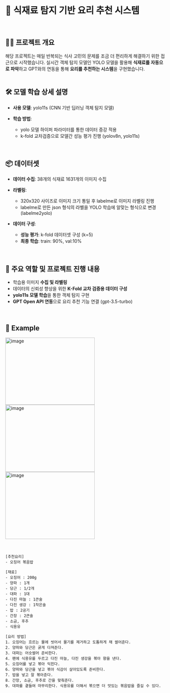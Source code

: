 # 🍳 식재료 탐지 기반 요리 추천 시스템
<br/>

## 🧑‍💻 프로젝트 개요  
해당 프로젝트는 매일 반복되는 식사 고민의 문제를 조금 더 편리하게 해결하기 위한 접근으로 시작했습니다. 실시간 객체 탐지 모델인 YOLO 모델을 활용해 **식재료를 자동으로 파악**하고 GPT와의 연동을 통해 **요리를 추천하는 시스템**을 구현했습니다.
<br/><br/>

## 🛠️ 모델 학습 상세 설명
- **사용 모델**: yolo11s (CNN 기반 딥러닝 객체 탐지 모델)

- **학습 방법**:
  - yolo 모델 하이퍼 파라미터를 통한 데이터 증강 적용
  - k-fold 교차검증으로 모델간 성능 평가 진행 (yolov8n, yolo11s)
<br/>

## 📦 데이터셋
- **데이터 수집**: 38개의 식재료 1631개의 이미지 수집
  
- **라벨링**:
  - 320x320 사이즈로 이미지 크기 통일 후 labelme로 이미지 라벨링 진행
  - labelme로 만든 json 형식의 라벨을 YOLO 학습에 알맞는 형식으로 변경 (labelme2yolo)
    
- **데이터 구성**:
  - **성능 평가**: k-fold 데이터셋 구성 (k=5)
  - **최종 학습**: train: 90%, val:10%
<br/>

## 🧩 주요 역할 및 프로젝트 진행 내용
- 학습용 이미지 **수집 및 라벨링**
- 데이터의 신뢰성 향상을 위한 **K-Fold 교차 검증용 데이터 구성**
- **yolo11s 모델 학습**을 통한 객체 탐지 구현
- **GPT Open API 연동**으로 요리 추천 기능 연결 (gpt-3.5-turbo)
<br/>


## 🎯 Example
<img width="279" height="209" alt="image" src="https://github.com/user-attachments/assets/e012e962-b692-45ab-aacf-573e1ae83875" /> <img width="279" height="209" alt="image" src="https://github.com/user-attachments/assets/be16b69f-0e30-4694-b0c8-9722df7014be" /> <img width="279" height="209" alt="image" src="https://github.com/user-attachments/assets/4607b464-06b6-444c-8c47-c18682560771" />


<br/>


```
[추천요리]
- 오징어 볶음밥

[재료]
- 오징어 : 200g
- 양파 : 1개
- 당근 : 1/2개
- 대파 : 1대
- 다진 마늘 : 1큰술
- 다진 생강 : 1작은술
- 밥 : 2공기
- 간장 : 2큰술
- 소금, 후추
- 식용유

[요리 방법]
1. 오징어는 흐르는 물에 씻어서 물기를 제거하고 도톰하게 채 썰어준다.
2. 양파와 당근은 굵게 다져준다.
3. 대파는 어슷썰어 준비한다.
4. 팬에 식용유를 두르고 다진 마늘, 다진 생강을 볶아 향을 낸다.
5. 오징어를 넣고 볶아 익힌다.
6. 양파와 당근을 넣고 볶아 식감이 살아있도록 준비한다.
7. 밥을 넣고 잘 볶아준다.
8. 간장, 소금, 후추로 간을 맞춰준다.
9. 대파를 곁들여 마무리한다. 식용유를 더해서 볶으면 더 맛있는 볶음밥을 즐길 수 있다.

